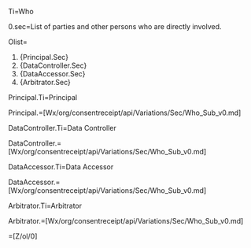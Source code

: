 Ti=Who

0.sec=List of parties and other persons who are directly involved.

Olist=<ol><li>{Principal.Sec}<li>{DataController.Sec}<li>{DataAccessor.Sec}<li>{Arbitrator.Sec}</ol>

Principal.Ti=Principal

Principal.=[Wx/org/consentreceipt/api/Variations/Sec/Who_Sub_v0.md]

DataController.Ti=Data Controller

DataController.=[Wx/org/consentreceipt/api/Variations/Sec/Who_Sub_v0.md]

DataAccessor.Ti=Data Accessor

DataAccessor.=[Wx/org/consentreceipt/api/Variations/Sec/Who_Sub_v0.md]

Arbitrator.Ti=Arbitrator

Arbitrator.=[Wx/org/consentreceipt/api/Variations/Sec/Who_Sub_v0.md]

=[Z/ol/0]